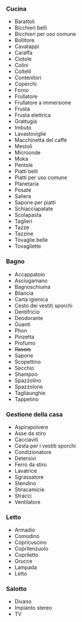 ### Cucina
* Barattoli
* Bicchieri belli
* Bicchieri per uso comune
* Bollitore
* Cavatappi
* Caraffa
* Ciotole
* Colini
* Coltelli
* Contenitori
* Coperchi
* Forno
* Frullatore
* Frullatore a immersione
* Frusta
* Frusta elettrica
* Grattugia
* Imbuto
* Lavastoviglie
* Macchinetta del caffè
* Mestoli
* Microonde
* Moka
* Pentole
* Piatti belli
* Piatti per uso comune
* Planetaria
* Posate
* Saliera
* Sapone per piatti
* Schiacciapatate
* Scolapasta
* Taglieri
* Tazze
* Tazzine
* Tovaglie belle
* Tovagliette

### Bagno
* Accappatoio
* Asciugamano
* Bagnoschiuma
* Bilancia
* Carta igienica
* Cesto dei vestiti sporchi
* Dentifricio
* Deodorante
* Guanti
* Phon
* Pinzetta
* Profumo
* <del>Rasoio</del>
* Sapone
* Scopettino
* Secchio
* Shampoo
* Spazzolino
* Spazzolone
* Tagliaunghie
* Tappetino

### Gestione della casa
* Aspirapolvere
* Asse da stiro
* Cacciaviti
* Cesta per i vestiti sporchi
* Condizionatore
* Detersivi
* Ferro da stiro
* Lavatrice
* Sgrassatore
* Stendino
* Stiracamicie
* Stracci
* Ventilatore

### Letto
* Armadio
* Comodino
* Copricuscino
* Coprilenzuolo
* Copriletto
* Grucce
* Lampada
* Letto

### Salotto
* Divano
* Impianto stereo
* TV
